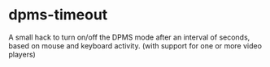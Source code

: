 dpms-timeout
============

A small hack to turn on/off the DPMS mode after an interval of seconds, based on mouse and keyboard activity. (with support for one or more video players)
